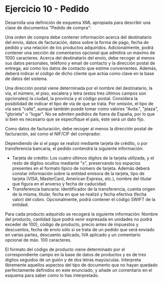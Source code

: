 # Ejercicio 10 - Pedido

Desarrolla una definición de esquema XML apropiada para describir una clase de documentos "Pedido de compra":

Una orden de compra debe contener información acerca del destinatario del envío, datos de facturación, datos sobre la forma de pago, fecha de pedido y una relación de los productos adquiridos. Adicionalmente, podrá contener una sección de comentarios opcional que admitirá un máximo de 1000 caracteres. Acerca del destinatario del envío, debe recoger al menos sus datos personales, teléfono y email de contacto y la dirección postal de entrega, así como los datos de contacto que estime convenientes. Además, deberá indicar el código de dicho cliente que actúa como clave en la base de datos del sistema.

Una dirección postal viene determinada por el nombre del destinatario, la vía, el número, el piso, escalera y letra (estos tres últimos campos son opcionales) la ciudad, la provincia y el código postal. Considera la posibilidad de indicar el tipo de vía de que se trata. Por omisión, el tipo de vía será "calle", aunque también puede tomar como valores "Avda.", "plaza", "glorieta" o "lugar". No se admiten pedidos de fuera de España, por lo que si bien es necesario que se especifique el país, éste será un dato fijo.

Como datos de facturación, debe recoger al menos la dirección postal de facturación, así como el NIF/CIF del comprador.

Dependiendo de si el pago se realizó mediante tarjeta de crédito, o por transferencia bancaria, el pedido contendrá la siguiente información:

- Tarjeta de crédito: Los cuatro últimos dígitos de la tarjeta utilizada, y el resto de dígitos ocultos mediante "x", preservando los espacios presentes en el formato típico de número de tarjeta. Además deberá constar información sobre la entidad emisora de la tarjeta, tipo de tarjeta (VISA, MasterCard, American Express, etc.), nombre del titular que figura en el anverso y fecha de caducidad.
- Transferencia bancaria: identificador de la transferencia, cuenta origen de la misma, titular, fecha en que se realizó y fecha efectiva (fecha valor) del cobro. Opcionalmente, podrá contener el código SWIFT de la entidad.

Para cada producto adquirido se recogerá la siguiente información: Nombre del producto, cantidad (que podrá venir expresada en unidades no podrá exceder de 100), código de producto, precio antes de impuestos y descuentos, fecha de envío sólo si se trata de un pedido que será enviado en varias partes, descuento aplicado, IVA aplicado y un comentario opcional de máx. 100 caracteres.

El formato del código de producto viene determinado por el correspondiente campo en la base de datos de productos y es de tres dígitos seguidos de un guión y de dos letras mayúsculas. Interpreta libremente aquellos aspectos del tipo de documento que no hayan quedado perfectamente definidos en este enunciado, y añade un comentario en el esquema para saber como lo has interpretado.

